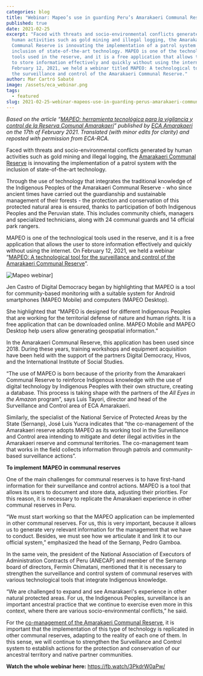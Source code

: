 ```yaml
---
categories: blog
title: "Webinar: Mapeo’s use in guarding Peru’s Amarakaeri Communal Reserve"
published: true
date: 2021-02-25
excerpt: "Faced with threats and socio-environmental conflicts generated by
  human activities such as gold mining and illegal logging, the Amarakaeri
  Communal Reserve is innovating the implementation of a patrol system with the
  inclusion of state-of-the-art technology. MAPEO is one of the technological
  tools used in the reserve, and it is a free application that allows the user
  to store information effectively and quickly without using the internet. On
  February 12, 2021, we held a webinar titled MAPEO: A technological tool for
  the surveillance and control of the Amarakaeri Communal Reserve."
author: Mar Cartró Sabaté
image: /assets/eca_webinar.png
tags:
  - featured
slug: 2021-02-25-webinar-mapeos-use-in-guarding-perus-amarakaeri-communal-reserve
---
```

*Based on the article “[MAPEO: herramienta tecnológica para la vigilancia y control de la Reserva Comunal Amarakaeri](https://amarakaeri.org/mapeo-herramienta-tecnologica-vigilancia-control-reserva-amarakaeri/)” published by*  *[ECA Amarakaeri](https://amarakaeri.org/eca-amarakaeri/) on the 17th of February 2021. Translated (with minor edits for clarity) and reposted with permission from ECA-RCA.*

Faced with threats and socio-environmental conflicts generated by human activities such as gold mining and illegal logging, the [](https://amarakaeri.org/reserva-comunal-amarakaeri/)[Amarakaeri Communal Reserve](https://amarakaeri.org/reserva-comunal-amarakaeri/) is innovating the implementation of a patrol system with the inclusion of state-of-the-art technology.

Through the use of technology that integrates the traditional knowledge of the Indigenous Peoples of the Amarakaeri Communal Reserve - who since ancient times have carried out the guardianship and sustainable management of their forests - the protection and conservation of this protected natural area is ensured, thanks to participation of both Indigenous Peoples and the Peruvian state. This includes community chiefs, managers and specialized technicians, along with 24 communal guards and 14 official park rangers.

MAPEO is one of the technological tools used in the reserve, and it is a free application that allows the user to store information effectively and quickly without using the internet. On February 12, 2021, we held a webinar “[MAPEO: A technological tool for the surveillance and control of the Amarakaeri Communal Reserve](https://fb.watch/3PkdrW0aPw/)”.

![Mapeo webinar](http://img.youtube.com/vi/XMmldDe245A/0.jpg)]

Jen Castro of Digital Democracy began by highlighting that MAPEO is a tool for community-based monitoring with a suitable system for Android smartphones (MAPEO Mobile) and computers (MAPEO Desktop).

She highlighted that “MAPEO is designed for different Indigenous Peoples that are working for the territorial defense of nature and human rights. It is a free application that can be downloaded online. MAPEO Mobile and MAPEO Desktop help users allow generating geospatial information.”

In the Amarakaeri Communal Reserve, this application has been used since 2018. During these years, training workshops and equipment acquisition have been held with the support of the partners Digital Democracy, Hivos, and the International Institute of Social Studies.

“The use of MAPEO is born because of the priority from the Amarakaeri Communal Reserve to reinforce Indigenous knowledge with the use of digital technology by Indigenous Peoples with their own structure, creating a database. This process is taking shape with the partners of the *All Eyes in the Amazon* program”, says Luis Tayori, director and head of the Surveillance and Control area of ​​ECA Amarakaeri.

Similarly, the specialist of the National Service of Protected Areas by the State (Sernanp), José Luis Yucra indicates that “the co-management of the Amarakaeri reserve adopts MAPEO as its working tool in the Surveillance and Control area intending to mitigate and deter illegal activities in the Amarakaeri reserve and communal territories. The co-management team that works in the field collects information through patrols and community-based surveillance actions”.

**To implement MAPEO in communal reserves**

One of the main challenges for communal reserves is to have first-hand information for their surveillance and control actions. MAPEO is a tool that allows its users to document and store data, adjusting their priorities. For this reason, it is necessary to replicate the Amarakaeri experience in other communal reserves in Peru.

“We must start working so that the MAPEO application can be implemented in other communal reserves. For us, this is very important, because it allows us to generate very relevant information for the management that we have to conduct. Besides, we must see how we articulate it and link it to our official system,” emphasized the head of the Sernanp, Pedro Gamboa.

In the same vein, the president of the National Association of Executors of Administration Contracts of Peru (ANECAP) and member of the Sernanp board of directors, Fermín Chimatani, mentioned that it is necessary to strengthen the surveillance and control system of communal reserves with various technological tools that integrate Indigenous knowledge.

“We are challenged to expand and see Amarakaeri's experience in other natural protected areas. For us, the Indigenous Peoples, surveillance is an important ancestral practice that we continue to exercise even more in this context, where there are various socio-environmental conflicts,” he said.

For the [co-management of the Amarakaeri Communal Reserve](https://amarakaeri.org/cogestion-reserva-comunal-amarakaeri/), it is important that the implementation of this type of technology is replicated in other communal reserves, adapting to the reality of each one of them. In this sense, we will continue to strengthen the Surveillance and Control system to establish actions for the protection and conservation of our ancestral territory and native partner communities.

**Watch the whole webinar here:** [](https://fb.watch/3PkdrW0aPw/) <https://fb.watch/3PkdrW0aPw/>